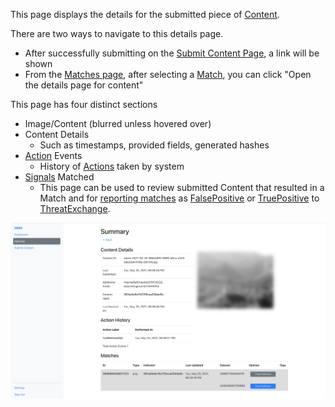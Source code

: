 This page displays the details for the submitted piece of [Content](Glossary#hasher). 

There are two ways to navigate to this details page.
- After successfully submitting on the [Submit Content Page](Submit-Content), a link will be shown
- From the [Matches page](The-Matches-Page), after selecting a [Match](Glossary#matcher), you can click "Open the details page for content"

This page has four distinct sections 
- Image/Content (blurred unless hovered over)
- Content Details
  - Such as timestamps, provided fields, generated hashes
- [Action](Glossary#actioner) Events
  - History of [Actions](The-Action-Page) taken by system
- [Signals](Glossary#hasher) Matched
  - This page can be used to review submitted Content that resulted in a Match and for [reporting matches](Reporting-Opinions) as [FalsePositive](Glossary#writebacker) or [TruePositive](Glossary#writebacker) to [ThreatExchange](Glossary#fetcher).


![](https://github.com/facebook/ThreatExchange/blob/master/hasher-matcher-actioner/docs/images/Content%20Details%20Page.png)